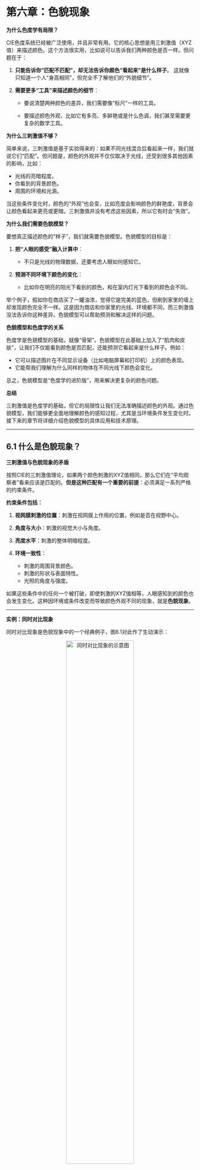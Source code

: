 # 第六章：色貌现象

**为什么色度学有局限？**

CIE色度系统已经被广泛使用，并且非常有用。它的核心思想是用三刺激值（XYZ值）来描述颜色。这个方法很实用，比如说可以告诉我们两种颜色是否一样。但问题在于：

1. **只能告诉你“匹配不匹配”，却无法告诉你颜色“看起来”是什么样子**。
   这就像只知道一个人“身高相同”，但完全不了解他们的“外貌细节”。

2. **需要更多“工具”来描述颜色的细节**：

    - 要说清楚两种颜色的差异，我们需要像“标尺”一样的工具。

    - 要描述颜色外观，比如它有多亮、多鲜艳或是什么色调，我们甚至需要更复杂的数学工具。

**为什么三刺激值不够？**

简单来说，三刺激值是基于实验得来的：如果不同光线混合后看起来一样，我们就说它们“匹配”。但问题是，颜色的外观并不仅仅取决于光线，还受到很多其他因素的影响，比如：

- 光线的亮暗程度。
- 你看到的背景颜色。
- 周围的环境和光源。

当这些条件变化时，颜色的“外观”也会变，比如亮度会影响颜色的鲜艳度，背景会让颜色看起来更亮或更暗。三刺激值并没有考虑这些因素，所以它有时会“失效”。

**为什么我们需要色貌模型？**

要想真正描述颜色的“样子”，我们就需要色貌模型。色貌模型的目标是：

1. **把“人眼的感受”融入计算中**：

    - 不只是光线的物理数据，还要考虑人眼如何感知它。

2. **预测不同环境下颜色的变化**：

    - 比如你在明亮的阳光下看到的颜色，和在室内灯光下看到的颜色会不同。

举个例子，假如你在商店买了一罐油漆，觉得它是完美的蓝色，但刷到家里的墙上却发现颜色完全不一样。这是因为商店和你家里的光线、环境都不同，而三刺激值没法告诉你这种差异。色貌模型可以帮助预测和解决这样的问题。

**色貌模型和色度学的关系**

色度学是色貌模型的基础，就像“骨架”。色貌模型在此基础上加入了“肌肉和皮肤”，让我们不仅能看到颜色是否匹配，还能预测它看起来是什么样子。例如：

- 它可以描述图片在不同显示设备（比如电脑屏幕和打印机）上的颜色表现。
- 它能帮我们理解为什么同样的物体在不同光线下颜色会变化。

总之，色貌模型是“色度学的进阶版”，用来解决更复杂的颜色问题。

**总结**

三刺激值是色度学的基础，但它的局限性让我们无法准确描述颜色的外观。通过色貌模型，我们能够更全面地理解颜色的感知过程，尤其是当环境条件发生变化时。接下来的章节将详细介绍色貌模型的具体应用和技术原理。

---

## 6.1 什么是色貌现象？

**三刺激值与色貌现象的矛盾**

按照CIE的三刺激值理论，如果两个颜色刺激的XYZ值相同，那么它们在“平均观察者”看来应该是匹配的。**但是这种匹配有一个重要的前提**：必须满足一系列严格的约束条件。

**约束条件包括：**

1. **视网膜刺激的位置**：刺激在视网膜上作用的位置，例如是否在视野中心。
2. **角度与大小**：刺激的视觉大小与角度。
3. **亮度水平**：刺激的整体明暗程度。
4. **环境一致性**：

    - 刺激的周围背景颜色。
    - 刺激的形状与表面特性。
    - 光照的角度与强度。

如果这些条件中的任何一个被打破，即使刺激的XYZ值相等，人眼感知到的颜色也会发生变化。这种因环境或条件改变而导致颜色外观不同的现象，就是**色貌现象**。

---

**实例：同时对比现象**

同时对比现象是色貌现象中的一个经典例子，图6.1对此作了生动演示：

<p align="center">
  <img src="../imgs/chapter6/6-1.png" alt="同时对比现象的示意图" width="60%">
</p>
<p align="center">
  图 6.1：同时对比现象示意图——（a）灰色块在相同灰色背景下；（b）灰色块分别位于白色和黑色背景下，展示背景亮度对颜色感知的影响。
</p>


1. **一致背景下的颜色匹配**：  
   在图6.1(a)中，两个灰色块放置在相同的灰色背景上。由于它们的三刺激值完全一致，同时它们处于相同的环境条件中，所以看起来颜色匹配。

2. **不同背景下的颜色失配**：  
   在图6.1(b)中，左侧灰色块被放置在白色背景上，右侧灰色块被放置在黑色背景上。尽管两块灰色块的XYZ值仍然完全相同，但它们的外观发生了显著变化：  

    - **黑色背景上的灰色块显得更亮**。  
    - **白色背景上的灰色块显得更暗**。


**原因**：  
这种现象源于背景亮度对颜色感知的影响。简单的三刺激值模型无法解释这种变化。

---

**为什么需要色貌模型？**

在许多实际应用中，三刺激值模型的约束条件很难完全满足，例如不同的光源、背景或观看角度都会改变颜色外观。在这些场景下，仅靠三刺激值描述颜色匹配已经不足，需要引入**色貌模型**来综合考虑以下因素：

1. **背景对颜色的影响**：  
   同时对比效应就是背景亮度影响颜色感知的典型案例。

2. **周围环境的变化**：  
   不同的光源、亮度水平或周围颜色都会对颜色外观产生显著影响。

3. **认知和心理的影响**：  
   大脑对颜色的解释、记忆偏好以及观看情境等因素也会改变颜色的感知。

---

**总结**

色貌现象打破了三刺激值系统的基础假设，表明需要更复杂的模型来描述颜色在复杂环境中的感知外观。色貌模型通过引入更多的环境和心理参数，能够更准确地预测颜色在实际场景中的表现，为颜色科学和实际应用提供了重要工具。

---

## 6.2 同时对比、增强效应和扩展效应

同时对比、清晰化效应和扩展效应是与刺激的**空间结构**密切相关的三种**色貌现象**。这些现象通过背景和空间结构的变化影响颜色的感知。

**同时对比现象**

图6.1已经展示了**同时对比现象**。当两个相同的灰色块分别置于不同背景上时，其外观发生了显著变化：

    - 黑色背景让灰色块看起来更亮。
	- 白色背景让灰色块看起来更暗。

**同时对比现象**是背景颜色改变导致刺激颜色外观偏移的结果。这些颜色偏移与**对立颜色理论**密切相关：

	- 明暗对立：浅色背景让颜色看起来更暗，深色背景让颜色看起来更亮。
	- 色调对立：
		- 红色诱发绿色感。
		- 黄色诱发蓝色感。
		- 蓝色诱发黄色感。

这种现象已被广泛研究和应用，例如Josef Albers在《颜色的相互作用》中教授艺术家和设计师如何规避误区并利用这一效应。更深入的研究可以在经典**色觉书籍**中找到，例如Hurvich（1981）、Boynton（1979）和Evans（1948）。

Cornelissen和Brenner（1991）基于局部色适应的概念，探讨了适应与**色感诱导**的关系。Blackwell和Buchsbaum（1988a）则研究了**空间**和**色彩因素**对诱导程度的影响。

<p align="center">
  <img src="../imgs/chapter6/6-2.png" alt="复杂的同时对比现象" width="60%">
</p>
<p align="center">
  图 6.2：复杂同时对比现象示意图——红色和青色方块分别被黄色和蓝色条纹包围。右侧压缩后的图像展示了随着空间频率增加（或块状减小），效应的增强。
</p>

**图 6.2 的说明**

图6.2展示了**同时对比现象**的复杂性。所有红色方块（图6.2(a)）和青色方块（图6.2(b)）的边缘色彩（两条黄色边和两条蓝色边）是完全一致的。然而，方块的外观取决于其位于黄色条纹还是蓝色条纹上：

	- 黄色条纹上的方块：受到黄色的诱导，看起来更深、更偏蓝。
	- 蓝色条纹上的方块：受到蓝色的诱导，看起来更浅、更偏黄。

这种对比效应并不仅仅由方块局部的边缘颜色决定，还受到更大范围的**空间结构**影响。右侧压缩后的面板说明了这种效应与**空间频率**的依赖关系：随着块状变小或频率变高，诱导效应增强。

这种现象有时被称为**色彩白效应（Chromatic White Effect）**。历史上，它的灰阶版本被称为**White错觉（White’s Illusion）**，但White（2010）指出更合适的命名可能是**Munker错觉**或**Munker-White错觉**。这一现象已经被多种**认知和计算理论**探讨，包括：

	- 格式塔心理学的“图-地”解释：这种解释强调背景和主体之间的整体关系。
	- 计算视觉模型：Blakeslee和McCourt（1999）提出的计算模型成功预测了该效应。

**小结**

同时对比现象是色貌现象的核心，展示了背景颜色和空间结构如何共同影响颜色感知。这些效应不仅影响设计与艺术，也为理解人类视觉系统提供了重要线索。

---

**Crispening（增强效应）**


增强效应（Crispening）是指当比较的颜色刺激与其背景颜色相似时，人眼对颜色差异的感知会被放大。换句话说，当刺激与背景的颜色接近时，刺激之间的颜色差异会显得更为明显。

**增强效应的示例**

图6.3展示了增强效应的一个典型例子：两个灰色样本在不同背景上的表现：

	- 当灰色样本位于灰色背景上时，它们的亮度差异显得更大。
	- 而当样本位于白色或黑色背景上时，亮度差异显得较小。

这种现象同样适用于颜色差异。例如，当彩色样本的背景颜色与样本颜色接近时，样本间的色彩差异也会显得更加明显。

<p align="center">
  <img src="../imgs/chapter6/6-3.png" alt="增强效应的示意图" width="60%">
</p>
<p align="center">
  图 6.3：增强效应示意图——两个灰色样本在灰色背景上的亮度差异更为显著，而在白色或黑色背景上则显得较弱。
</p>

**理论基础与研究**

增强效应的理论基础可以追溯到Craik（1939）的一篇经典论文，他提出这种现象是**局部适应**的结果。此后，Semmelroth（1970）对增强效应进行了全面研究，并提出了一种预测模型。而Whittle（1992）在研究灰阶差异的感知时，提供了一个更现代化的模型。

**小结**

增强效应展示了背景与刺激颜色相似性对感知的显著影响。这一现象强调了背景颜色在颜色感知中的重要作用，为色貌模型的研究提供了重要线索。进一步研究和建模有助于更准确地预测颜色在不同背景条件下的感知差异。

---

**Spreading（扩散效应）**


扩散效应（Spreading）是指当刺激的**空间频率**增加（即刺激变得更小或间隔更紧密）时，同时对比效应逐渐减弱，取而代之的是颜色与背景的**混合现象**。这种混合并不是完全的颜色融合，而是刺激的颜色开始受到背景颜色的影响，显得更加接近背景的色调。

**扩散效应的特点**

1. **空间频率的影响**：  
   当刺激的空间频率进一步增加到足够高时，刺激和背景会发生“**空间融合**”，即它们不再被视为独立的元素，而是作为一个整体来看待（例如半色调图像中的小点在足够远的距离看起来是连续的色块）。

2. **扩散与融合的区别**：  
   扩散效应发生在刺激仍然被感知为独立个体的情况下，即在空间频率尚未达到完全融合之前。

**扩散效应的示例**

图6.4展示了扩散效应在颜色维度上的表现。红色条纹位于黄色和蓝色背景上，并随着空间频率的变化表现出不同程度的扩散现象：

	- 红色条纹在蓝色背景上显得更偏蓝。
	- 红色条纹在黄色背景上显得更偏黄。

随着空间频率增加（条纹变得更窄，或者观察者的观看距离增加），红色条纹的颜色更加受到背景颜色的影响，扩散效应变得更显著。图6.4的右侧通过压缩水平图案来增加条纹的空间频率，直观展示了这一现象。

<p align="center">
  <img src="../imgs/chapter6/6-4.png" alt="扩散效应的示意图" width="60%">
</p>
<p align="center">
  图 6.4：扩散效应示意图——红色条纹在蓝色背景上显得偏蓝，在黄色背景上显得偏黄。右侧压缩图案增加了空间频率，使扩散效应更为显著。
</p>

**扩散效应的研究与应用**

1. **早期研究**：  
   Chevreul（1839）在研究挂毯设计时首次系统研究了扩散效应与对比效应。他发现为了在挂毯的复杂空间结构中保持设计元素的颜色外观，设计者常常需要根据背景和配置调整色彩。

2. **相关现象**：  
   扩散效应与**霓虹扩散效应（Neon Spreading）**有一定关联，后者是一种结合了扩散和透明感知的更复杂现象，Bressan（1993）对此作了详细研究。

**扩散效应的生理基础**

扩散效应及其相关现象表明，人类视觉系统的**侧向交互作用**和**适应效应**在颜色感知中起到了重要作用。这种机制不仅影响我们对局部颜色的感知，也决定了刺激在不同空间频率下的外观变化。

**小结**

扩散效应说明了背景与空间频率在颜色感知中的重要性。通过了解扩散效应，可以更好地设计色彩在复杂视觉场景中的表现，尤其是在需要控制背景与主体颜色交互的应用中（如图像处理、印刷设计等）。

---

